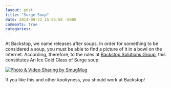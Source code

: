 ```yaml
---
layout: post
title: "Surge Soup"
date: 2014-09-22 15:56:58 -0500
comments: true
categories: 
---
```


At Backstop, we name releases after soups. In order for something to be considered a soup, you must be able to find a picture of it in a bowl on the Internet. According, therefore,  to the rules at [Backstop Solutions Group](https://www.backstopsolutions.com/careers), this constitutes An Ice Cold Glass of Surge soup:

<a href="http://agocs.smugmug.com/Other/Misc/i-FSSp2mP/A" title="Photo & Video Sharing by SmugMug"><img src="http://agocs.smugmug.com/Other/Misc/i-FSSp2mP/0/L/20140922155242-L.jpg" title="Photo & Video Sharing by SmugMug" alt="Photo & Video Sharing by SmugMug"></a>

If you like this and other kookyness, you should work at Backstop!

<!--more-->
